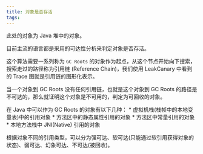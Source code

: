 ```yaml
---
title: 对象是否存活
tags:
---
```


此处的对象为 Java 堆中的对象。


目前主流的语言都是采用的可达性分析来判定对象是否存活。

这个算法需要一系列称为 `GC Roots` 的对象作为起点，从这个节点开始向下搜索，搜索走过的路径称为引用链 (Reference Chain)，我们使用 LeakCanary 中看到的 Trace 图就是引用链的图形化表示。

当一个对象到 GC Roots 没有任何引用链，也就是这个对象到 GC Roots 的路径是不可达的，那么就证明这个对象是不可用的，判定为可回收的对象。


在 Java 中可以作为 GC Roots 的对象有以下几种：
    * 虚拟机栈(栈帧中的本地变量表)中的引用对象
    * 方法区中的静态属性引用的对象
    * 方法区中常量引用的对象
    * 本地方法栈中 JNI(Native) 引用的对象



根据对象不同的引用类型，可以分为强可达、软可达(只能通过软引用获得对象的状态)、弱可达、幻象可达、不可达(被回收)。